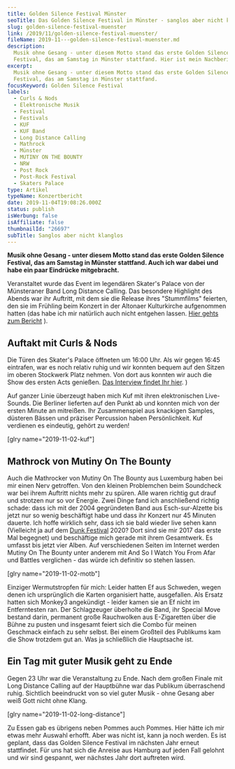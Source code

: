 ```yaml
---
title: Golden Silence Festival Münster
seoTitle: Das Golden Silence Festival in Münster - sanglos aber nicht klanglos
slug: golden-silence-festival-muenster
link: /2019/11/golden-silence-festival-muenster/
fileName: 2019-11---golden-silence-festival-muenster.md
description:
  Musik ohne Gesang - unter diesem Motto stand das erste Golden Silence
  Festival, das am Samstag in Münster stattfand. Hier ist mein Nachbericht.
excerpt:
  Musik ohne Gesang - unter diesem Motto stand das erste Golden Silence
  Festival, das am Samstag in Münster stattfand.
focusKeyword: Golden Silence Festival
labels:
  - Curls & Nods
  - Elektronische Musik
  - Festival
  - Festivals
  - KUF
  - KUF Band
  - Long Distance Calling
  - Mathrock
  - Münster
  - MUTINY ON THE BOUNTY
  - NRW
  - Post Rock
  - Post-Rock Festival
  - Skaters Palace
type: Artikel
typeName: Konzertbericht
date: 2019-11-04T19:08:26.000Z
status: publish
isWerbung: false
isAffiliate: false
thumbnailId: "26697"
subTitle: Sanglos aber nicht klanglos
---
```


<strong>Musik ohne Gesang - unter diesem Motto stand das erste Golden Silence
Festival, das am Samstag in Münster stattfand. Auch ich war dabei und habe ein
paar Eindrücke mitgebracht.</strong>

Veranstaltet wurde das Event im legendären Skater's Palace von der Münsteraner
Band Long Distance Calling. Das besondere Highlight des Abends war ihr Auftritt,
mit dem sie die Release ihres "Stummfilms" feierten, den sie im Frühling beim
Konzert in der Altonaer Kulturkirche aufgenommen hatten (das habe ich mir
natürlich auch nicht entgehen lassen.
[Hier gehts zum Bericht](/2019/04/long-distance-calling-kulturkirche-altona/) ).

## Auftakt mit Curls &amp; Nods

Die Türen des Skater's Palace öffneten um 16:00 Uhr. Als wir gegen 16:45
eintrafen, war es noch relativ ruhig und wir konnten bequem auf den Sitzen im
oberen Stockwerk Platz nehmen. Von dort aus konnten wir auch die Show des ersten
Acts genießen.
[Das Interview findet Ihr hier](/2019/11/curls-nods-im-interview/). )

Auf ganzer Linie überzeugt haben mich Kuf mit ihren elektronischen Live-Sounds.
Die Berliner lieferten auf den Punkt ab und konnten mich von der ersten Minute
an mitreißen. Ihr Zusammenspiel aus knackigen Samples, düsteren Bässen und
präziser Percussion haben Persönlichkeit. Kuf verdienen es eindeutig, gehört zu
werden!

[glry name="2019-11-02-kuf"]

## Mathrock von Mutiny On The Bounty

Auch die Mathrocker von Mutiny On The Bounty aus Luxemburg haben bei mir einen
Nerv getroffen. Von den kleinen Problemchen beim Soundcheck war bei ihrem
Auftritt nichts mehr zu spüren. Alle waren richtig gut drauf und strotzen nur so
vor Energie. Zwei Dinge fand ich anschließend richtig schade: dass ich mit der
2004 gegründeten Band aus Esch-sur-Alzette bis jetzt nur so wenig beschäftigt
habe und dass ihr Konzert nur 45 Minuten dauerte. Ich hoffe wirklich sehr, dass
ich sie bald wieder live sehen kann (Vielleicht ja auf dem
[Dunk Festival](/2018/05/dunkfestival-2018-postrock-liebe-fuer-immer/) 2020?
Dort sind sie mir 2017 das erste Mal begegnet) und beschäftige mich gerade mit
ihrem Gesamtwerk. Es umfasst bis jetzt vier Alben. Auf verschiedenen Seiten im
Internet werden Mutiny On The Bounty unter anderem mit And So I Watch You From
Afar und Battles verglichen - das würde ich definitiv so stehen lassen.

[glry name="2019-11-02-motb"]

Einziger Wermutstropfen für mich: Leider hatten Ef aus Schweden, wegen denen ich
ursprünglich die Karten organisiert hatte, ausgefallen. Als Ersatz hatten sich
Monkey3 angekündigt - leider kamen sie an Ef nicht im Entferntesten ran. Der
Schlagzeuger überholte die Band, ihr Special Move bestand darin, permanent große
Rauchwolken aus E-Zigaretten über die Bühne zu pusten und insgesamt feiert sich
die Combo für meinen Geschmack einfach zu sehr selbst. Bei einem Großteil des
Publikums kam die Show trotzdem gut an. Was ja schließlich die Hauptsache ist.

## Ein Tag mit guter Musik geht zu Ende

Gegen 23 Uhr war die Veranstaltung zu Ende. Nach dem großen Finale mit Long
Distance Calling auf der Hauptbühne war das Publikum überraschend ruhig.
Sichtlich beeindruckt von so viel guter Musik - ohne Gesang aber weiß Gott nicht
ohne Klang.

[glry name="2019-11-02-long-distance"]

Zu Essen gab es übrigens neben Pommes auch Pommes. Hier hätte ich mir etwas mehr
Auswahl erhofft. Aber was nicht ist, kann ja noch werden. Es ist geplant, dass
das Golden Silence Festival im nächsten Jahr erneut stattfindet. Für uns hat
sich die Anreise aus Hamburg auf jeden Fall gelohnt und wir sind gespannt, wer
nächstes Jahr dort auftreten wird.
